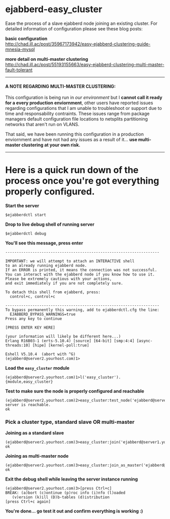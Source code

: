 ejabberd-easy_cluster
====

Ease the process of a slave ejabberd node joining an existing cluster.  For detailed information of configuration please see these blog posts:

**basic configuration**  
http://chad.ill.ac/post/35967173942/easy-ejabberd-clustering-guide-mnesia-mysql

**more detail on multi-master clustering**  
http://chad.ill.ac/post/55193155663/easy-ejabberd-clustering-multi-master-fault-tolerant

* * *

#### A NOTE REGARDING MULTI-MASTER CLUSTERING:
This configuration is being run in *our environment* but I **cannot call it ready for a every production enviornment**, other users have reported issues regarding configurations that I am unable to troubleshoot or support due to time and responsability contraints.  These issues range from package managers default configuration file locations to netsplits partitioning networks that aren't run on VLANS. 

That said, we have been running this configuration in a production enviornment and have not had any issues as a result of it... **use multi-master clustering at your own risk.**

* * *

Here is a quick run down of the process once you're got everything properly configured.
====

**Start the server**

    $ejabberdctl start  
    
**Drop to live debug shell of running server**

    $ejabberdctl debug
    
**You'll see this message, press enter**

    --------------------------------------------------------------------

    IMPORTANT: we will attempt to attach an INTERACTIVE shell
    to an already running ejabberd node.
    If an ERROR is printed, it means the connection was not successful.
    You can interact with the ejabberd node if you know how to use it.
    Please be extremely cautious with your actions,
    and exit immediately if you are not completely sure.

    To detach this shell from ejabberd, press:
      control+c, control+c

    --------------------------------------------------------------------
    To bypass permanently this warning, add to ejabberdctl.cfg the line:
      EJABBERD_BYPASS_WARNINGS=true
    Press any key to continue
    
    [PRESS ENTER KEY HERE]
    
    (your information will likely be different here...)
    Erlang R16B03-1 (erts-5.10.4) [source] [64-bit] [smp:4:4] [async-threads:10] [hipe] [kernel-poll:true]

    Eshell V5.10.4  (abort with ^G)
    (ejabberd@server2.yourhost.com)1>
    
**Load the `easy_cluster` module**

    (ejabberd@server2.yourhost.com)1>l('easy_cluster').
    {module,easy_cluster} 

**Test to make sure the node is properly configured and reachable**

    (ejabberd@server2.yourhost.com)2>easy_cluster:test_node('ejabberd@server1.yourhost.com').
    server is reachable.  
    ok                    
    
### Pick a cluster type, standard slave OR multi-master
    
**Joining as a standard slave**
    
    (ejabberd@server2.yourhost.com)3>easy_cluster:join('ejabberd@server1.yourhost.com').
    ok
    
**Joining as multi-master node**

    (ejabberd@server2.yourhost.com)3>easy_cluster:join_as_master('ejabberd@server1.yourhost.com').
    ok

**Exit the debug shell while leaving the server instance running**

    (ejabberd@server2.yourhost.com)3>[press Ctrl+c]
    BREAK: (a)bort (c)ontinue (p)roc info (i)nfo (l)oaded
       (v)ersion (k)ill (D)b-tables (d)istribution
    [press Ctrl+c again]
    
**You're done... go test it out and confirm everything is working :)**
